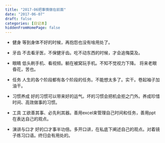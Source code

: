 ```yaml
---
title: "2017-06把事情做在前面"
date: "2017-06-07"
draft: false
categories: [日记本]
hiddenFromHomePage: false
---
```

- 健身
等到身体不好的时候，再抱怨也没有啥用处了。

- 牙齿
不去看牙医，不保健牙齿。吃不动东西的时候，才会追悔莫及。

- 眼睛
低头刷手机、看视频。躺在被窝玩手机。不知不觉视力下降。 将来老眼昏花，苦也。

- 任务
人生的各个阶段都有各个阶段的任务。不能想太多了。实干。卷起袖子加油干。

- 习惯养成
好的习惯可以带来好的运气。坏的习惯会把机会拒之门外。养成珍惜时间、高效做事的习惯。

- 工具
工欲善其事、必先利其器。善用excel来管理自己时间和任务，善用ppt在表达自己的观点。

- 演讲与口才
好的口才事半功倍。多开口讲，在私底下阐述自己的观点。对着镜子练习口语。终归会有用处的。
